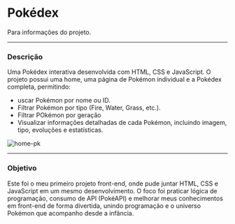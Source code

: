 <h1>Pokédex</h1>
Para informações do projeto.
<hr>
<h3>Descrição</h3>
Uma Pokédex interativa desenvolvida com HTML, CSS e JavaScript. O projeto possui uma home, uma página de Pokémon individual e a Pokédex completa, permitindo:
<ul>
  <li>uscar Pokémon por nome ou ID.</li>
  <li>Filtrar Pokémon por tipo (Fire, Water, Grass, etc.).</li>
  <li>Filtrar POkémon por geração</li>
  <li>Visualizar informações detalhadas de cada Pokémon, incluindo imagem, tipo, evoluções e estatísticas.</li>
</ul>

![home-pk](https://github.com/user-attachments/assets/ee0a919a-9b7e-4144-9a60-5835a155fb8b)
<hr>
<h3>Objetivo</h3>
Este foi o meu primeiro projeto front-end, onde pude juntar HTML, CSS e JavaScript em um mesmo desenvolvimento.
O foco foi praticar lógica de programação, consumo de API (PokéAPI) e melhorar meus conhecimentos em front-end de forma divertida, unindo programação e o universo Pokémon que acompanho desde a infância. 
